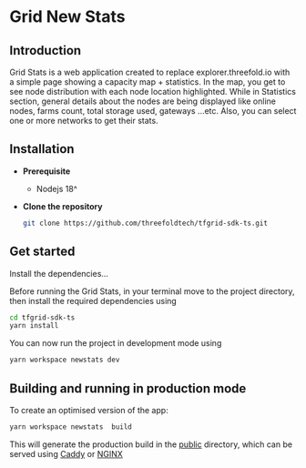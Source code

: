 # Grid New Stats

## Introduction

Grid Stats is a web application created to replace explorer.threefold.io with a simple page showing a capacity map + statistics. In the map, you get to see node distribution with each node location highlighted. While in Statistics section, general details about the nodes are being displayed like online nodes, farms count, total storage used, gateways ...etc.
Also, you can select one or more networks to get their stats.

## Installation

- **Prerequisite**

  - Nodejs 18^

- **Clone the repository**

  ```bash
  git clone https://github.com/threefoldtech/tfgrid-sdk-ts.git
  ```

## Get started

Install the dependencies...

Before running the Grid Stats, in your terminal move to the project directory, then install the required dependencies using

```bash
cd tfgrid-sdk-ts
yarn install
```

You can now run the project in development mode using

```bash
yarn workspace newstats dev
```

## Building and running in production mode

To create an optimised version of the app:

```bash
yarn workspace newstats  build
```

This will generate the production build in the [public](./public/) directory, which can be served using [Caddy](https://caddyserver.com/) or [NGINX](https://www.nginx.com/)
